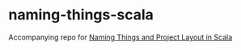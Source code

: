 # naming-things-scala

Accompanying repo for [Naming Things and Project Layout in Scala](<https://bargsten.org/scala/naming-things/>)
